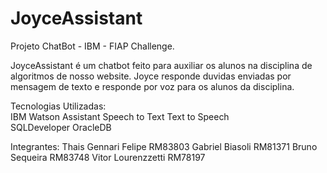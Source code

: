 # JoyceAssistant
Projeto ChatBot - IBM - FIAP Challenge.  

JoyceAssistant é um chatbot feito para auxiliar os alunos na disciplina de algoritmos de nosso website. 
Joyce responde duvidas enviadas por mensagem de texto e responde por voz para os alunos da disciplina.   

Tecnologias Utilizadas:  
IBM Watson Assistant 
Speech to Text 
Text to Speech  
SQLDeveloper 
OracleDB  

Integrantes: 
Thais Gennari Felipe RM83803
Gabriel Biasoli RM81371
Bruno Sequeira RM83748 
Vitor Lourenzzetti RM78197
